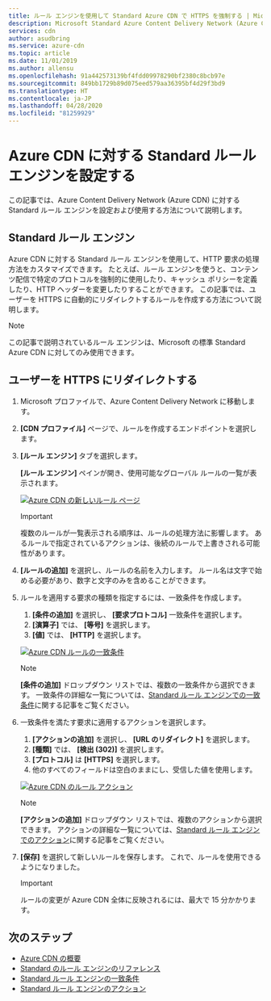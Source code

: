 ```yaml
---
title: ルール エンジンを使用して Standard Azure CDN で HTTPS を強制する | Microsoft Docs
description: Microsoft Standard Azure Content Delivery Network (Azure CDN) に対するルール エンジンを使用して、特定種類のコンテンツの配信ブロック、キャッシュ ポリシーの定義、HTTP ヘッダーの変更など、Azure CDN による HTTP 要求の処理方法をカスタマイズします。 この記事では、ユーザーを HTTPS にリダイレクトするルールを作成する方法について説明します。
services: cdn
author: asudbring
ms.service: azure-cdn
ms.topic: article
ms.date: 11/01/2019
ms.author: allensu
ms.openlocfilehash: 91a442573139bf4fdd09978290bf2380c8bcb97e
ms.sourcegitcommit: 849bb1729b89d075eed579aa36395bf4d29f3bd9
ms.translationtype: HT
ms.contentlocale: ja-JP
ms.lasthandoff: 04/28/2020
ms.locfileid: "81259929"
---
```

# <a name="set-up-the-standard-rules-engine-for-azure-cdn"></a>Azure CDN に対する Standard ルール エンジンを設定する

この記事では、Azure Content Delivery Network (Azure CDN) に対する Standard ルール エンジンを設定および使用する方法について説明します。

## <a name="standard-rules-engine"></a>Standard ルール エンジン

Azure CDN に対する Standard ルール エンジンを使用して、HTTP 要求の処理方法をカスタマイズできます。 たとえば、ルール エンジンを使うと、コンテンツ配信で特定のプロトコルを強制的に使用したり、キャッシュ ポリシーを定義したり、HTTP ヘッダーを変更したりすることができます。 この記事では、ユーザーを HTTPS に自動的にリダイレクトするルールを作成する方法について説明します。 

> [!NOTE]
> この記事で説明されているルール エンジンは、Microsoft の標準 Standard Azure CDN に対してのみ使用できます。 

## <a name="redirect-users-to-https"></a>ユーザーを HTTPS にリダイレクトする

1. Microsoft プロファイルで、Azure Content Delivery Network に移動します。

1. **[CDN プロファイル]** ページで、ルールを作成するエンドポイントを選択します。
  
1. **[ルール エンジン]** タブを選択します。
   
    **[ルール エンジン]** ペインが開き、使用可能なグローバル ルールの一覧が表示されます。 
   
    [![Azure CDN の新しいルール ページ](./media/cdn-standard-rules-engine/cdn-new-rule.png)](./media/cdn-standard-rules-engine/cdn-new-rule.png#lightbox)
   
   > [!IMPORTANT]
   > 複数のルールが一覧表示される順序は、ルールの処理方法に影響します。 あるルールで指定されているアクションは、後続のルールで上書きされる可能性があります。
   >

1. **[ルールの追加]** を選択し、ルールの名前を入力します。 ルール名は文字で始める必要があり、数字と文字のみを含めることができます。

1. ルールを適用する要求の種類を指定するには、一致条件を作成します。
    1. **[条件の追加]** を選択し、 **[要求プロトコル]** 一致条件を選択します。
    1. **[演算子]** では、 **[等号]** を選択します。
    1. **[値]** では、 **[HTTP]** を選択します。
   
   [![Azure CDN ルールの一致条件](./media/cdn-standard-rules-engine/cdn-match-condition.png)](./media/cdn-standard-rules-engine/cdn-match-condition.png#lightbox)
   
   > [!NOTE]
   > **[条件の追加]** ドロップダウン リストでは、複数の一致条件から選択できます。 一致条件の詳細な一覧については、[Standard ルール エンジンでの一致条件](cdn-standard-rules-engine-match-conditions.md)に関する記事をご覧ください。
   
1. 一致条件を満たす要求に適用するアクションを選択します。
   1. **[アクションの追加]** を選択し、 **[URL のリダイレクト]** を選択します。
   1. **[種類]** では、 **[検出 (302)]** を選択します。
   1. **[プロトコル]** は **[HTTPS]** を選択します。
   1. 他のすべてのフィールドは空白のままにし、受信した値を使用します。
   
   [![Azure CDN のルール アクション](./media/cdn-standard-rules-engine/cdn-action.png)](./media/cdn-standard-rules-engine/cdn-action.png#lightbox)
   
   > [!NOTE]
   > **[アクションの追加]** ドロップダウン リストでは、複数のアクションから選択できます。 アクションの詳細な一覧については、[Standard ルール エンジンでのアクション](cdn-standard-rules-engine-actions.md)に関する記事をご覧ください。

6. **[保存]** を選択して新しいルールを保存します。 これで、ルールを使用できるようになりました。
   
   > [!IMPORTANT]
   > ルールの変更が Azure CDN 全体に反映されるには、最大で 15 分かかります。
   >
   

## <a name="next-steps"></a>次のステップ

- [Azure CDN の概要](cdn-overview.md)
- [Standard のルール エンジンのリファレンス](cdn-standard-rules-engine-reference.md)
- [Standard ルール エンジンの一致条件](cdn-standard-rules-engine-match-conditions.md)
- [Standard ルール エンジンのアクション](cdn-standard-rules-engine-actions.md)
